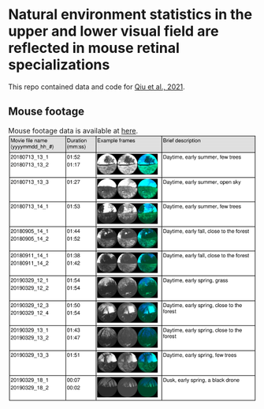 # Natural environment statistics in the upper and lower visual field are reflected in mouse retinal specializations

This repo contained data and code for [Qiu et al., 2021](link).

## Mouse footage

Mouse footage data is available at [here](link).  
![Mouse footage](mousefootage2.png)
